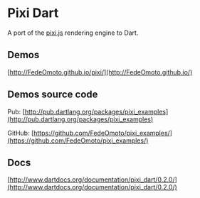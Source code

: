 # Pixi Dart

A port of the [pixi.js](https://github.com/GoodBoyDigital/pixi.js/) rendering  engine to Dart.

## Demos

[http://FedeOmoto.github.io/pixi/](http://FedeOmoto.github.io/)

## Demos source code

Pub: [http://pub.dartlang.org/packages/pixi_examples](http://pub.dartlang.org/packages/pixi_examples)

GitHub: [https://github.com/FedeOmoto/pixi_examples/](https://github.com/FedeOmoto/pixi_examples/)

## Docs

[http://www.dartdocs.org/documentation/pixi_dart/0.2.0/](http://www.dartdocs.org/documentation/pixi_dart/0.2.0/)

